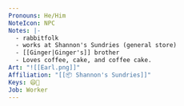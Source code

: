 ```yaml
---
Pronouns: He/Him
NoteIcon: NPC
Notes: |-
  - rabbitfolk
  - works at Shannon's Sundries (general store)
  - [[Ginger|Ginger's]] brother
  - Loves coffee, cake, and coffee cake.
Art: "![[Earl.png]]"
Affiliation: "[[📦 Shannon's Sundries]]"
Keys: 😄🤝
Job: Worker
---
```

